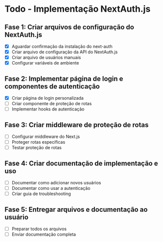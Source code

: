 # Todo - Implementação NextAuth.js

## Fase 1: Criar arquivos de configuração do NextAuth.js
- [x] Aguardar confirmação da instalação do next-auth
- [x] Criar arquivo de configuração da API do NextAuth.js
- [x] Criar arquivo de usuários manuais
- [x] Configurar variáveis de ambiente

## Fase 2: Implementar página de login e componentes de autenticação
- [x] Criar página de login personalizada
- [ ] Criar componente de proteção de rotas
- [ ] Implementar hooks de autenticação

## Fase 3: Criar middleware de proteção de rotas
- [ ] Configurar middleware do Next.js
- [ ] Proteger rotas específicas
- [ ] Testar proteção de rotas

## Fase 4: Criar documentação de implementação e uso
- [ ] Documentar como adicionar novos usuários
- [ ] Documentar como usar a autenticação
- [ ] Criar guia de troubleshooting

## Fase 5: Entregar arquivos e documentação ao usuário
- [ ] Preparar todos os arquivos
- [ ] Enviar documentação completa